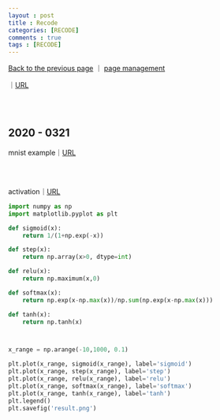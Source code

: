 ```yaml
---
layout : post
title : Recode
categories: [RECODE]
comments : true
tags : [RECODE]
---
```


[Back to the previous page](https://userdyk-github.github.io/) ｜ <a href="https://github.com/userdyk-github/userdyk-github.github.io/blob/master/_posts/2019-08-13-Recode.md" target="_blank">page management</a>

｜<a href="" target="_blank">URL</a>
```python

```
<br>


## 2020 - 0321

mnist example｜<a href="http://www.gisdeveloper.co.kr/?paged=19&cat=132" target="_blank">URL</a>
```python

```
<br>


activation｜<a href="http://www.gisdeveloper.co.kr/?paged=20&cat=132" target="_blank">URL</a>
```python
import numpy as np
import matplotlib.pyplot as plt

def sigmoid(x):
    return 1/(1+np.exp(-x))

def step(x):
    return np.array(x>0, dtype=int)

def relu(x):
    return np.maximum(x,0)

def softmax(x):
    return np.exp(x-np.max(x))/np.sum(np.exp(x-np.max(x)))

def tanh(x):
    return np.tanh(x)



x_range = np.arange(-10,1000, 0.1)

plt.plot(x_range, sigmoid(x_range), label='sigmoid')
plt.plot(x_range, step(x_range), label='step')
plt.plot(x_range, relu(x_range), label='relu')
plt.plot(x_range, softmax(x_range), label='softmax')
plt.plot(x_range, tanh(x_range), label='tanh')
plt.legend()
plt.savefig('result.png')
```
<br>


